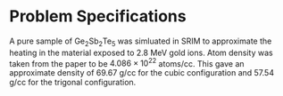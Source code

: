 # Problem Specifications
A pure sample of Ge<sub>2</sub>Sb<sub>2</sub>Te<sub>5</sub> was simluated in SRIM to approximate the heating in the material exposed to 2.8 MeV gold ions.
Atom density was taken from the paper to be $4.086\times 10^{22}$ atoms/cc.
This gave an approximate density of 69.67 g/cc for the cubic configuration and 57.54 g/cc for the trigonal configuration.
